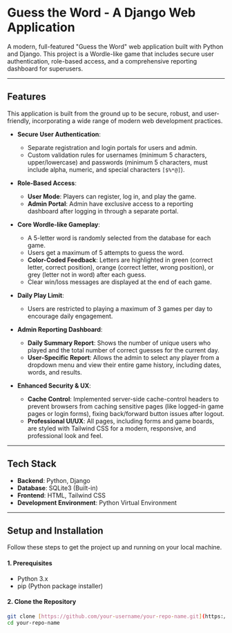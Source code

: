 # Guess the Word - A Django Web Application


A modern, full-featured "Guess the Word" web application built with Python and Django. This project is a Wordle-like game that includes secure user authentication, role-based access, and a comprehensive reporting dashboard for superusers.

---

## Features

This application is built from the ground up to be secure, robust, and user-friendly, incorporating a wide range of modern web development practices.

* **Secure User Authentication**:
    * Separate registration and login portals for users and admin.
    * Custom validation rules for usernames (minimum 5 characters, upper/lowercase) and passwords (minimum 5 characters, must include alpha, numeric, and special characters `[$%*@]`).

* **Role-Based Access**:
    * **User Mode**: Players can register, log in, and play the game.
    * **Admin Portal**: Admin have exclusive access to a reporting dashboard after logging in through a separate portal.

* **Core Wordle-like Gameplay**:
    * A 5-letter word is randomly selected from the database for each game.
    * Users get a maximum of 5 attempts to guess the word.
    * **Color-Coded Feedback**: Letters are highlighted in green (correct letter, correct position), orange (correct letter, wrong position), or grey (letter not in word) after each guess.
    * Clear win/loss messages are displayed at the end of each game.

* **Daily Play Limit**:
    * Users are restricted to playing a maximum of 3 games per day to encourage daily engagement.

* **Admin Reporting Dashboard**:
    * **Daily Summary Report**: Shows the number of unique users who played and the total number of correct guesses for the current day.
    * **User-Specific Report**: Allows the admin to select any player from a dropdown menu and view their entire game history, including dates, words, and results.

* **Enhanced Security & UX**:
    * **Cache Control**: Implemented server-side cache-control headers to prevent browsers from caching sensitive pages (like logged-in game pages or login forms), fixing back/forward button issues after logout.
    * **Professional UI/UX**: All pages, including forms and game boards, are styled with Tailwind CSS for a modern, responsive, and professional look and feel.

---

## Tech Stack

* **Backend**: Python, Django
* **Database**: SQLite3 (Built-in)
* **Frontend**: HTML, Tailwind CSS
* **Development Environment**: Python Virtual Environment

---

## Setup and Installation

Follow these steps to get the project up and running on your local machine.

#### 1. Prerequisites
* Python 3.x
* pip (Python package installer)

#### 2. Clone the Repository
```bash
git clone [https://github.com/your-username/your-repo-name.git](https://github.com/your-username/your-repo-name.git)
cd your-repo-name
